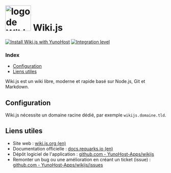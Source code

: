 # <img src="/images/wikijs_logo.svg" height="80px" alt="logo de Wiki.js"> Wiki.js

[![Install Wiki.js with YunoHost](https://install-app.yunohost.org/install-with-yunohost.svg)](https://install-app.yunohost.org/?app=wikijs) [![Integration level](https://dash.yunohost.org/integration/wikijs.svg)](https://dash.yunohost.org/appci/app/wikijs)

### Index

- [Configuration](#configuration)
- [Liens utiles](#liens-utiles)

Wiki.js est un wiki libre, moderne et rapide basé sur Node.js, Git et Markdown.

## Configuration

Wiki.js nécessite un domaine racine dédié, par exemple `wikijs.domaine.tld`.

## Liens utiles

 + Site web : [wiki.js.org (en)](https://wiki.js.org/)
 + Documentation officielle : [docs.requarks.io (en)](https://docs.requarks.io/)
 + Dépôt logiciel de l'application : [github.com - YunoHost-Apps/wikijs](https://github.com/YunoHost-Apps/wikijs_ynh)
 + Remonter un bug ou une amélioration en créant un ticket (issue) : [github.com - YunoHost-Apps/wikijs/issues](https://github.com/YunoHost-Apps/wikijs_ynh/issues)
